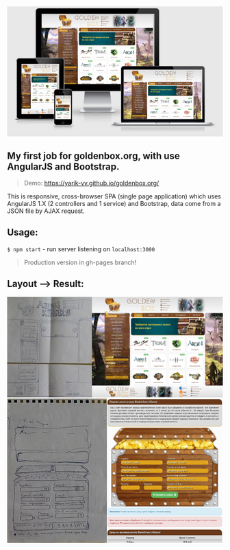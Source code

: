 <div align="center">
   <img src="readme-images/responsive.png">
</div>

## My first job for goldenbox.org, with use AngularJS and Bootstrap.
>Demo: https://yarik-vv.github.io/goldenbox.org/

This is responsive, cross-browser SPA (single page application) which uses AngularJS 1.X (2 controllers and 1 service) and Bootstrap, data come from a JSON file by AJAX request.

## Usage:
`$ npm start` - run server listening on `localhost:3000`
> Production version in gh-pages branch! 

## Layout --> Result:
<img src="readme-images/site.png">
<img src="readme-images/box.png">
